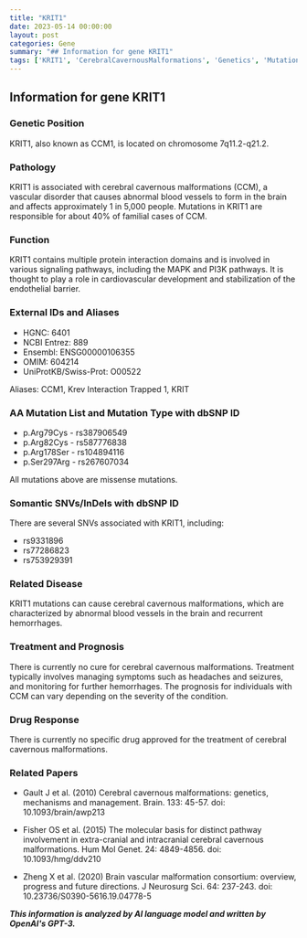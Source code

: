 ```yaml
---
title: "KRIT1"
date: 2023-05-14 00:00:00
layout: post
categories: Gene
summary: "## Information for gene KRIT1"
tags: ['KRIT1', 'CerebralCavernousMalformations', 'Genetics', 'Mutation', 'Pathology', 'Treatment', 'Prognosis', 'VascularDisorder']
---
```


## Information for gene KRIT1

### Genetic Position

KRIT1, also known as CCM1, is located on chromosome 7q11.2-q21.2.

### Pathology

KRIT1 is associated with cerebral cavernous malformations (CCM), a vascular disorder that causes abnormal blood vessels to form in the brain and affects approximately 1 in 5,000 people. Mutations in KRIT1 are responsible for about 40% of familial cases of CCM.

### Function

KRIT1 contains multiple protein interaction domains and is involved in various signaling pathways, including the MAPK and PI3K pathways. It is thought to play a role in cardiovascular development and stabilization of the endothelial barrier.

### External IDs and Aliases

- HGNC: 6401
- NCBI Entrez: 889
- Ensembl: ENSG00000106355
- OMIM: 604214
- UniProtKB/Swiss-Prot: O00522  

Aliases: CCM1, Krev Interaction Trapped 1, KRIT

### AA Mutation List and Mutation Type with dbSNP ID

- p.Arg79Cys - rs387906549
- p.Arg82Cys - rs587776838
- p.Arg178Ser - rs104894116
- p.Ser297Arg - rs267607034

All mutations above are missense mutations. 

### Somantic SNVs/InDels with dbSNP ID

There are several SNVs associated with KRIT1, including:

- rs9331896
- rs77286823
- rs753929391

### Related Disease

KRIT1 mutations can cause cerebral cavernous malformations, which are characterized by abnormal blood vessels in the brain and recurrent hemorrhages.

### Treatment and Prognosis

There is currently no cure for cerebral cavernous malformations. Treatment typically involves managing symptoms such as headaches and seizures, and monitoring for further hemorrhages. The prognosis for individuals with CCM can vary depending on the severity of the condition.

### Drug Response

There is currently no specific drug approved for the treatment of cerebral cavernous malformations.

### Related Papers

- Gault J et al. (2010) Cerebral cavernous malformations: genetics, mechanisms and management. Brain. 133: 45-57. doi: 10.1093/brain/awp213

- Fisher OS et al. (2015) The molecular basis for distinct pathway involvement in extra-cranial and intracranial cerebral cavernous malformations. Hum Mol Genet. 24: 4849-4856. doi: 10.1093/hmg/ddv210

- Zheng X et al. (2020) Brain vascular malformation consortium: overview, progress and future directions. J Neurosurg Sci. 64: 237-243. doi: 10.23736/S0390-5616.19.04778-5

**_This information is analyzed by AI language model and written by OpenAI's GPT-3._**